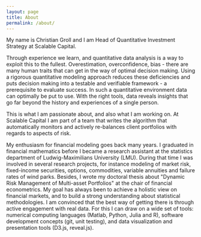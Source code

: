 ```yaml
---
layout: page
title: About
permalink: /about/
---
```


My name is Christian Groll and I am Head of Quantitative Investment
Strategy at Scalable Capital.

Through experience we learn, and quantitative data analysis is a way
to exploit this to the fullest. Overestimation, overconfidence, bias -
there are many human traits that can get in the way of optimal
decision making. Using a rigorous quantitative modeling approach
reduces these deficiencies and puts decision making into a testable
and verifiable framework - a prerequisite to evaluate success. In such
a quantitative environment data can optimally be put to use. With the
right tools, data reveals insights that go far beyond the history and
experiences of a single person.

This is what I am passionate about, and also what I am working on. At
Scalable Capital I am part of a team that writes the algorithm that
automatically monitors and actively re-balances client portfolios with
regards to aspects of risk.

My enthusiasm for financial modeling goes back many years. I graduated
in financial mathematics before I became a research assistant at the
statistics department of Ludwig-Maximilians University (LMU). During
that time I was involved in several research projects, for instance
modeling of market risk, fixed-income securities, options,
commodities, variable annuities and failure rates of wind parks.
Besides, I wrote my doctoral thesis about "Dynamic Risk Management of
Multi-asset Portfolios" at the chair of financial econometrics. My
goal has always been to achieve a holistic view on financial markets,
and to build a strong understanding about statistical methodologies. I
am convinced that the best way of getting there is through active
engagement with real data. For this I can draw on a wide set of tools:
numerical computing languages (Matlab, Python, Julia and R), software
development concepts (git, unit testing), and data visualization and
presentation tools (D3.js, reveal.js).